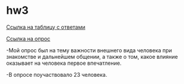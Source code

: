 # hw3

[Ссылка на таблицу с ответами](https://docs.google.com/spreadsheets/d/1drFMXF5-EyJKwGMD03Ou815UimvpMELaXuzptDVj2xo/edit#gid=2076365798)

[Ссылка на опрос](https://docs.google.com/forms/d/1Kb7fYUDpU4pqjsbqmbbPKB1EA0twcbCZhagsms9l6HM/edit#responses)

-Мой опрос был на тему важности внешнего вида человека при знакомстве и дальнейшем общении, а также о том, какое влияние оказывает на человека первое впечатление. 

-В опросе поучаствовало 23 человека.


